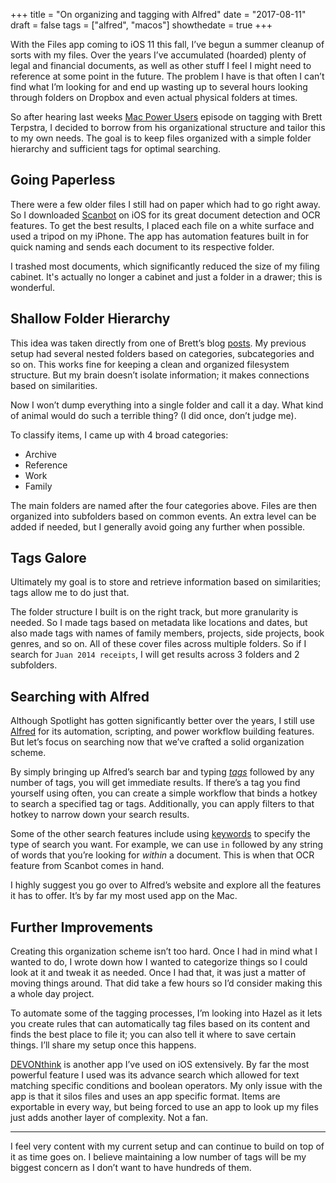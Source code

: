 +++
title = "On organizing and tagging with Alfred"
date = "2017-08-11"
draft = false
tags = ["alfred", "macos"]
showthedate = true
+++

With the Files app coming to iOS 11 this fall, I’ve begun a summer cleanup of sorts with my files. Over the years I’ve accumulated (hoarded) plenty of legal and financial documents, as well as other stuff I feel I might need to reference at some point in the future. The problem I have is that often I can’t find what I’m looking for and end up wasting up to several hours looking through folders on Dropbox and even actual physical folders at times.

So after hearing last weeks [Mac Power Users](https://www.relay.fm/mpu/390) episode on tagging with Brett Terpstra, I decided to borrow from his organizational structure and tailor this to my own needs. The goal is to keep files organized with a simple folder hierarchy and sufficient tags for optimal searching.

## Going Paperless
There were a few older files I still had on paper which had to go right away. So I downloaded [Scanbot](https://itunes.apple.com/us/app/scanbot-pro-scanner-app-fax/id1007355333?mt=8) on iOS for its great document detection and OCR features. To get the best results, I placed each file on a white surface and used a tripod on my iPhone. The app has automation features built in for quick naming and sends each document to its respective folder.

I trashed most documents, which significantly reduced the size of my filing cabinet. It's actually no longer a cabinet and just a folder in a drawer; this is wonderful.

## Shallow Folder Hierarchy
This idea was taken directly from one of Brett’s blog [posts](http://brettterpstra.com/2011/02/22/on-sorting-tagging-and-other-nerdery/). My previous setup had several nested folders based on categories, subcategories and so on. This works fine for keeping a clean and organized filesystem structure. But my brain doesn’t isolate information; it makes connections based on similarities.

Now I won’t dump everything into a single folder and call it a day. What kind of animal would do such a terrible thing? (I did once, don’t judge me).

To classify items, I came up with 4 broad categories:

* Archive
* Reference
* Work
* Family

The main folders are named after the four categories above. Files are then organized into subfolders based on common events. An extra level can be added if needed, but I generally avoid going any further when possible.

## Tags Galore
Ultimately my goal is to store and retrieve information based on similarities; tags allow me to do just that.

The folder structure I built is on the right track, but more granularity is needed. So I made tags based on metadata like locations and dates, but also made tags with names of family members, projects, side projects, book genres, and so on. All of these cover files across multiple folders. So if I search for `Juan 2014 receipts`, I will get results across 3 folders and 2 subfolders.

## Searching with Alfred
Although Spotlight has gotten significantly better over the years, I still use [Alfred](https://www.alfredapp.com) for its automation, scripting, and power workflow building features. But let’s focus on searching now that we’ve crafted a solid organization scheme.

By simply bringing up Alfred’s search bar and typing *[tags](https://www.alfredapp.com/blog/tips-and-tricks/3-ways-to-use-osx-tags-for-better-search/)* followed by any number of tags, you will get immediate results. If there’s a tag you find yourself using often, you can create a simple workflow that binds a hotkey to search a specified tag or tags. Additionally, you can apply filters to that hotkey to narrow down your search results.

Some of the other search features include using [keywords](https://www.alfredapp.com/help/features/file-search/#file-search) to specify the type of search you want. For example, we can use `in` followed by any string of words that you’re looking for *within* a document. This is when that OCR feature from Scanbot comes in hand.

I highly suggest you go over to Alfred’s website and explore all the features it has to offer. It’s by far my most used app on the Mac.

## Further Improvements
Creating this organization scheme isn’t too hard. Once I had in mind what I wanted to do, I wrote down how I wanted to categorize things so I could look at it and tweak it as needed. Once I had that, it was just a matter of moving things around. That did take a few hours so I’d consider making this a whole day project.

To automate some of the tagging processes, I’m looking into Hazel as it lets you create rules that can automatically tag files based on its content and finds the best place to file it; you can also tell it where to save certain things. I’ll share my setup once this happens.

[DEVONthink](https://itunes.apple.com/us/app/devonthink-to-go/id395722470?mt=8) is another app I’ve used on iOS extensively. By far the most powerful feature I used was its advance search which allowed for text matching specific conditions and boolean operators. My only issue with the app is that it silos files and uses an app specific format. Items are exportable in every way, but being forced to use an app to look up my files just adds another layer of complexity. Not a fan.

---

I feel very content with my current setup and can continue to build on top of it as time goes on. I believe maintaining a low number of tags will be my biggest concern as I don’t want to have hundreds of them. 
